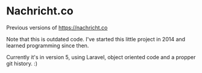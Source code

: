 # Nachricht.co
Previous versions of https://nachricht.co

Note that this is outdated code. I've started this little project in 2014 and learned programming since then.

Currently it's in version 5, using Laravel, object oriented code and a propper git history. :)
